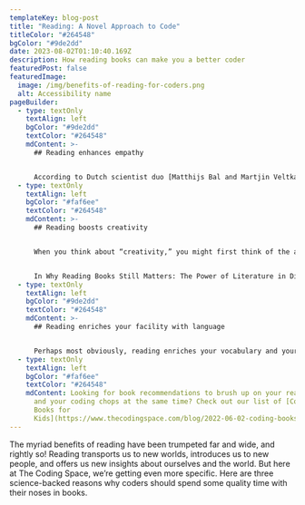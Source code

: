 ```yaml
---
templateKey: blog-post
title: "Reading: A Novel Approach to Code"
titleColor: "#264548"
bgColor: "#9de2dd"
date: 2023-08-02T01:10:40.169Z
description: How reading books can make you a better coder
featuredPost: false
featuredImage:
  image: /img/benefits-of-reading-for-coders.png
  alt: Accessibility name
pageBuilder:
  - type: textOnly
    textAlign: left
    bgColor: "#9de2dd"
    textColor: "#264548"
    mdContent: >-
      ## Reading enhances empathy


      According to Dutch scientist duo [Matthijs Bal and Martjin Veltkamp](https://journals.plos.org/plosone/article?id=10.1371/journal.pone.0055341), reading teaches you how to see the world from someone else's perspective and encourages you to care for a character’s problems. Empathy like this can be extremely useful for coders! Instinctively, coders that deeply understand a client’s needs and want to create something valuable to solve their problems are more motivated and focused.
  - type: textOnly
    textAlign: left
    bgColor: "#faf6ee"
    textColor: "#264548"
    mdContent: >-
      ## Reading boosts creativity


      When you think about “creativity,” you might first think of the arts – painters, songwriters, designers, poets. But creativity applies to many more fields than just the arts! You are flexing your creativity when you improvise a new recipe, when you offer a new idea in the boardroom, and — yes — when you code! 


      In Why Reading Books Still Matters: The Power of Literature in Digital Times, Martha C. Pennington and Robert P. Waxler state, “If imagination connected to reason spurs discovery, innovation, and new understandings, it can be maintained that literature has a key role in both developing and engaging imaginative and magical thinking.” The ability to create new ideas is crucial in the world of technology, and reading is one of the easiest ways to develop creativity.
  - type: textOnly
    textAlign: left
    bgColor: "#9de2dd"
    textColor: "#264548"
    mdContent: >-
      ## Reading enriches your facility with language


      Perhaps most obviously, reading enriches your vocabulary and your mastery of language. Not only does an enhanced vocabulary make it easier for coders to explain their ideas to their fellow programmers, their clients, and their bosses, an expanded vocabulary also allows coders to practice skills critical to their craft — like decoding the composite parts of a language and learning the mechanics of syntax.
  - type: textOnly
    textAlign: left
    bgColor: "#faf6ee"
    textColor: "#264548"
    mdContent: Looking for book recommendations to brush up on your reading skill
      and your coding chops at the same time? Check out our list of [Coding
      Books for
      Kids](https://www.thecodingspace.com/blog/2022-06-02-coding-books-for-kids/).
---
```

The myriad benefits of reading have been trumpeted far and wide, and rightly so! Reading transports us to new worlds, introduces us to new people, and offers us new insights about ourselves and the world. But here at The Coding Space, we’re getting even more specific. Here are three science-backed reasons why coders should spend some quality time with their noses in books.